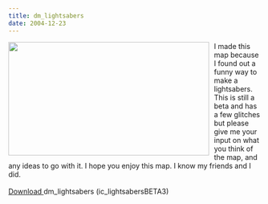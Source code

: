 ```yaml
---
title: dm_lightsabers
date: 2004-12-23
---
```

<a onblur="try {parent.deselectBloggerImageGracefully();} catch(e) {}" href="http://3.bp.blogspot.com/_zdYMSK7YuAA/SarzS6-DnyI/AAAAAAAAFJY/61W-O_vfeWc/s1600-h/ic_lightsabersbeta30000.jpg"><img style="float:left; margin:0 10px 10px 0;cursor:pointer; cursor:hand;width: 400px; height: 226px;" src="http://3.bp.blogspot.com/_zdYMSK7YuAA/SarzS6-DnyI/AAAAAAAAFJY/61W-O_vfeWc/s400/ic_lightsabersbeta30000.jpg" border="0" alt="" id="BLOGGER_PHOTO_ID_5308322617202286370" /></a>I made this map because I found out a funny way to make a lightsabers. This is still a beta and has a few glitches but please give me your input on what you think of the map, and any ideas to go with it. I hope you enjoy this map. I know my friends and I did.<br /><br /><a href="http://www.mattcarrier.net/files/ic_lightsabersBETA3.zip">Download </a>dm_lightsabers (ic_lightsabersBETA3)
